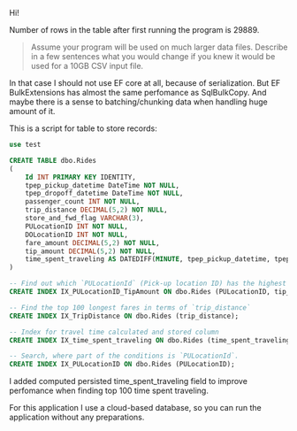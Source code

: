 Hi!

Number of rows in the table after first running the program is 29889.

 > Assume your program will be used on much larger data files. Describe in a few sentences what you would change if you knew it would be used for a 10GB CSV input file.

In that case I should not use EF core at all, because of serialization. But EF BulkExtensions has almost  the same perfomance as SqlBulkCopy. And maybe there is a sense to batching/chunking data when handling huge amount of it.

This is a script for table to store records:

```sql
use test

CREATE TABLE dbo.Rides
(
	Id INT PRIMARY KEY IDENTITY,
	tpep_pickup_datetime DateTime NOT NULL,
	tpep_dropoff_datetime DateTime NOT NULL,
	passenger_count INT NOT NULL,
	trip_distance DECIMAL(5,2) NOT NULL,
	store_and_fwd_flag VARCHAR(3),
	PULocationID INT NOT NULL,
	DOLocationID INT NOT NULL,
	fare_amount DECIMAL(5,2) NOT NULL,
	tip_amount DECIMAL(5,2) NOT NULL,
	time_spent_traveling AS DATEDIFF(MINUTE, tpep_pickup_datetime, tpep_dropoff_datetime) PERSISTED 	
)

-- Find out which `PULocationId` (Pick-up location ID) has the highest tip_amount on average.
CREATE INDEX IX_PULocationID_TipAmount ON dbo.Rides (PULocationID, tip_amount);

-- Find the top 100 longest fares in terms of `trip_distance`
CREATE INDEX IX_TripDistance ON dbo.Rides (trip_distance);

-- Index for travel time calculated and stored column
CREATE INDEX IX_time_spent_traveling ON dbo.Rides (time_spent_traveling);

-- Search, where part of the conditions is `PULocationId`.
CREATE INDEX IX_PULocationID ON dbo.Rides (PULocationID);

```

I added computed persisted time_spent_traveling  field to improve perfomance when finding top 100 time spent traveling.

For this application I use a cloud-based database, so you can run the application without any preparations.
